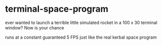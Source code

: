 # terminal-space-program

ever wanted to launch a terrible little simulated rocket in a 100 x 30 terminal window? Now is your chance

runs at a constant guaranteed 5 FPS just like the real kerbal space program
